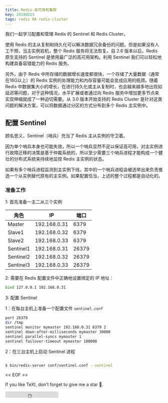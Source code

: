 ```yaml
---
title: Redis-高可用和集群
key: 20190223
tags: redis HA redis-cluster
---
```


我们一起学习配置和管理 Redis 的 Sentinel 和 Redis Cluster。

使用 Redis 的主从复制和持久化可以解决数据冗余备份的问题。但是如果没有人工干预，当主实例宕机，整个 Redis 服务将无法恢复。自 2.6 版本以后，Redis 原生支持的 Sentinel 是使用最广泛的高可用架构。利用 Sentinel 我们可以轻松地构建具备容错能力的 Redis 服务。

另外，由于 Redis 中所存储的数据增长速度都很快，一个存储了大量数据（通常在16G以上）的 Redis 实例的处理能力和内存容量可能会变成应用的瓶颈。随着 Redis 中数据集大小的增长，在进行持久化或主从复制时，也会越来越多地出现如延迟等问题，对于这种情况，水平扩展或者通过向 Redis 服务中增加更多节点来实现伸缩就成了一种迫切需要。从 3.0 版本开始支持的 Redis Cluster 是针对这类问题的解决方案，可以将数据通过分区的方式分布到多个 Redis 主实例中。


<!--more-->

## 配置 Sentinel

顾名思义，Sentinel（哨兵）充当了 Redis 主从实例的守卫着。

因为单个哨兵本身也可能失效，所以一个哨兵显然不足以保证高可用，对主实例进行故障迁移的决策是基于仲裁系统的，所以至少需要三个哨兵进程才能构成一个健壮的分布式系统来持续地监控 Redis 主实例的状态。

如果有多个哨兵进程监测到主实例下线，其中的一个哨兵进程会被选举出来负责推选一个从实例替代原有的主实例。如果配置恰当，上述的整个过程都是自动化的。

### 准备工作

1: 首先准备一主二从三个实例

| 角色 | IP | 端口 |
| ---- | ---- | ---- |
| Master | 192.168.0.31 | 6379 |
| Slave1 | 192.168.0.32 | 6379 |
| Slave2 | 192.168.0.33 | 6379 |
| Sentinel1 | 192.168.0.31 | 26379 |
| Sentinel2 | 192.168.0.32 | 26379 |
| Sentinel3 | 192.168.0.33 | 26379 |


2: 需要在 Redis 配置文件中正确地设置绑定的 IP 地址：

```sh
bind 127.0.0.1 192.168.0.31
```

3: 配置 Sentinel 

1：在每台主机上准备一个配置文件 `sentinel.conf`

```sh
port 26379
dir /tmp
sentinel monitor mymaster 192.168.0.31 6379 2
sentinel down-after-milliseconds mymaster 30000
sentinel parallel-syncs mymaster 1
sentinel failover-timeout mymaster 180000

```

2：在三台主机上启动 Sentinel 进程

```sh

$ bin/redis-server conf/sentinel.conf --sentinel
```






<< EOF >>

If you like TeXt, don't forget to give me a star :star2:.

<iframe src="https://ghbtns.com/github-btn.html?user=kitian616&repo=jekyll-TeXt-theme&type=star&count=true" frameborder="0" scrolling="0" width="170px" height="20px"></iframe>

